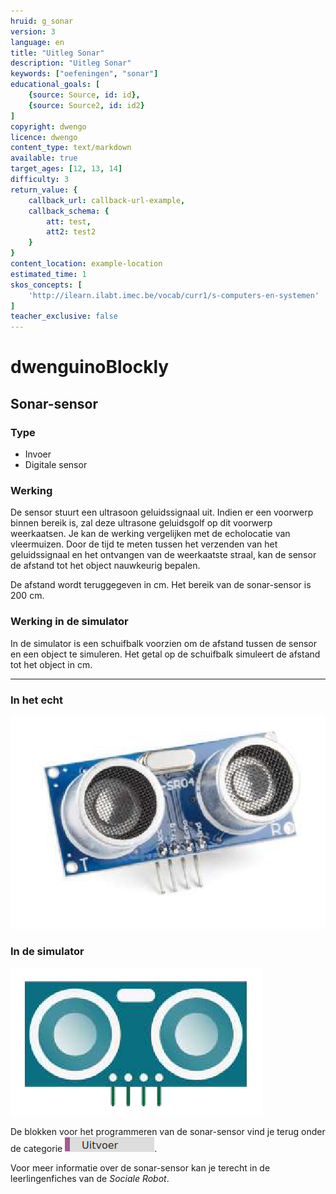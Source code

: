 ```yaml
---
hruid: g_sonar
version: 3
language: en
title: "Uitleg Sonar"
description: "Uitleg Sonar"
keywords: ["oefeningen", "sonar"]
educational_goals: [
    {source: Source, id: id}, 
    {source: Source2, id: id2}
]
copyright: dwengo
licence: dwengo
content_type: text/markdown
available: true
target_ages: [12, 13, 14]
difficulty: 3
return_value: {
    callback_url: callback-url-example,
    callback_schema: {
        att: test,
        att2: test2
    }
}
content_location: example-location
estimated_time: 1
skos_concepts: [
    'http://ilearn.ilabt.imec.be/vocab/curr1/s-computers-en-systemen'
]
teacher_exclusive: false
---
```

# dwenguinoBlockly
## Sonar-sensor

### Type
- Invoer
- Digitale sensor

### Werking
De sensor stuurt een ultrasoon geluidssignaal uit. Indien er een voorwerp binnen bereik is, zal deze ultrasone geluidsgolf op dit voorwerp weerkaatsen. Je kan de werking vergelijken met de echolocatie van vleermuizen. Door de tijd te meten tussen het verzenden van het geluidssignaal en het ontvangen van de weerkaatste straal, kan de sensor de afstand tot het object nauwkeurig bepalen. 

De afstand wordt teruggegeven in cm. Het bereik van de sonar-sensor is 200 cm.

### Werking in de simulator
In de simulator is een schuifbalk voorzien om de afstand tussen de sensor en een object te simuleren. Het getal op de schuifbalk simuleert de afstand tot het object in cm.

***

### In het echt

![](embed/sonar.png "Sonar-sensor")

### In de simulator

![](embed/Sonarsim.png "Sonar-sensor simulator")

De blokken voor het programmeren van de sonar-sensor vind je terug onder de categorie ![](embed/cat_uitvoer.png "cateogrie uitvoer").

<div class="alert alert-box alert-success">
Voor meer informatie over de sonar-sensor kan je terecht in de leerlingenfiches van de <em>Sociale Robot</em>.
</div>